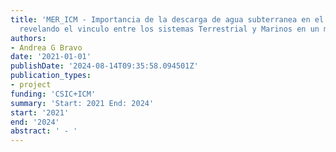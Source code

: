 ```yaml
---
title: 'MER_ICM - Importancia de la descarga de agua subterranea en el ciclo del Mercurio:
  revelando el vinculo entre los sistemas Terrestrial y Marinos en un mundo cambiante'
authors:
- Andrea G Bravo
date: '2021-01-01'
publishDate: '2024-08-14T09:35:58.094501Z'
publication_types:
- project
funding: 'CSIC+ICM'
summary: 'Start: 2021 End: 2024'
start: '2021'
end: '2024'
abstract: ' - '
---
```

